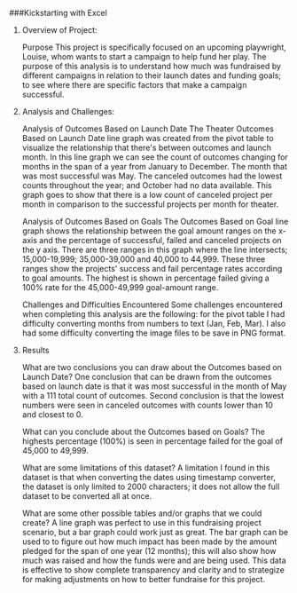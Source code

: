 ###Kickstarting with Excel

1. Overview of Project: 

	Purpose
	This project is specifically focused on an upcoming playwright, Louise, whom wants to start a campaign to help fund her play. The purpose of this analysis is to understand how much was fundraised by different campaigns in relation to their launch dates and funding goals; to see where there are specific factors that make a campaign successful.


2. Analysis and Challenges:

	Analysis of Outcomes Based on Launch Date 
The Theater Outcomes Based on Launch Date line graph was created from the pivot table to visualize the relationship that there's between outcomes and launch month. In this line graph we can see the count of outcomes changing for months in the span of a year from January to December. The month that was most successful was May. The canceled outcomes had the lowest counts throughout the year; and October had no data available. This graph goes to show that there is a low count of canceled project per month in comparison to the successful projects per month for theater.

	Analysis of Outcomes Based on Goals
The Outcomes Based on Goal line graph shows the relationship between the goal amount ranges on the x-axis and the percentage of successful, failed and canceled projects on the y axis. There are three ranges in this graph where the line intersects; 15,000-19,999; 35,000-39,000 and 40,000 to 44,999. These three ranges show the projects' success and fail percentage rates according to goal amounts. The highest is shown in percentage failed giving a 100% rate for the 45,000-49,999 goal-amount range. 

	Challenges and Difficulties Encountered
Some challenges encountered when completing this analysis are the following: for the pivot table I had difficulty converting months from numbers to text (Jan, Feb, Mar). I also had some difficulty converting the image files to be save in PNG format.

3. Results

 	What are two conclusions you can draw about the Outcomes based on Launch Date? 
One conclusion that can be drawn from the outcomes based on launch date is that it was most successful in the month of May with a 111 total count of outcomes. Second conclusion is that the lowest numbers were seen in canceled outcomes with counts lower than 10 and closest to 0. 

 	What can you conclude about the Outcomes based on Goals?
The highests percentage (100%) is seen in percentage failed for the goal of 45,000 to 49,999. 

 	What are some limitations of this dataset?
A limitation I found in this dataset is that when converting the dates using timestamp converter, the dataset is only limited to 2000 characters; it does not allow the full dataset to be converted all at once.

 	What are some other possible tables and/or graphs that we could create?
A line graph was perfect to use in this fundraising project scenario, but a bar graph could work just as great. The bar graph can be used to to figure out how much impact has been made by the amount pledged for the span of one year (12 months); this will also show how much was raised and how the funds were and are being used. This data is effective to show complete transparency and clarity and to strategize for making adjustments on how to better fundraise for this project. 

